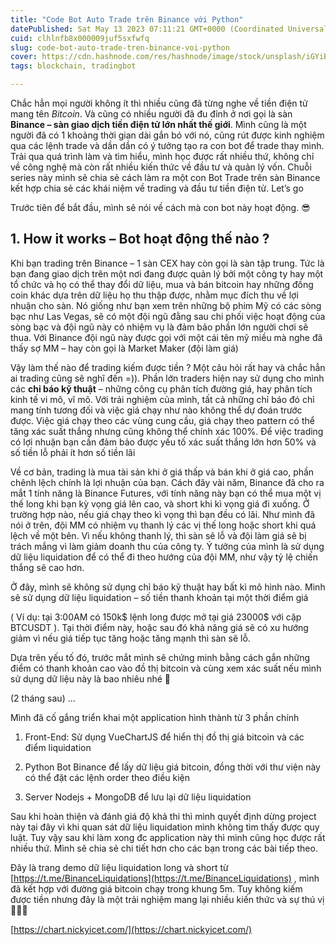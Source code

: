 ```yaml
---
title: "Code Bot Auto Trade trên Binance với Python"
datePublished: Sat May 13 2023 07:11:21 GMT+0000 (Coordinated Universal Time)
cuid: clhlnfb8x000009juf5sxfwfq
slug: code-bot-auto-trade-tren-binance-voi-python
cover: https://cdn.hashnode.com/res/hashnode/image/stock/unsplash/iGYiBhdNTpE/upload/8b6ec48f84cad79c814a71ddc1378881.jpeg
tags: blockchain, tradingbot

---
```


Chắc hẳn mọi người không ít thì nhiều cũng đã từng nghe về tiền điện tử mang tên *Bitcoin*. Và cũng có nhiều người đã đu đỉnh ở nơi gọi là sàn **Binance – sàn giao dịch tiền điện tử lớn nhất thế giới**. Mình cũng là một người đã có 1 khoảng thời gian dài gắn bó với nó, cũng rút được kinh nghiệm qua các lệnh trade và dần dần có ý tưởng tạo ra con bot để trade thay mình. Trải qua quá trình làm và tìm hiểu, mình học được rất nhiều thứ, không chỉ về công nghệ mà còn rất nhiều kiến thức về đầu tư và quản lý vốn. Chuỗi series này mình sẽ chia sẻ cách làm ra một con Bot Trade trên sàn Binance kết hợp chia sẻ các khái niệm về trading và đầu tư tiền điện tử. Let’s go

Trước tiên để bắt đầu, mình sẽ nói về cách mà con bot này hoạt động. 😎

## 1\. How it works – Bot hoạt động thế nào ?

Khi bạn trading trên Binance – 1 sàn CEX hay còn gọi là sàn tập trung. Tức là bạn đang giao dịch trên một nơi đang được quản lý bởi một công ty hay một tổ chức và họ có thể thay đổi dữ liệu, mua và bán bitcoin hay những đồng coin khác dựa trên dữ liệu họ thu thập được, nhằm mục đích thu về lợi nhuận cho sàn. Nó giống như bạn xem trên những bộ phim Mỹ có các sòng bạc như Las Vegas, sẽ có một đội ngũ đằng sau chi phối việc hoạt động của sòng bạc và đội ngũ này có nhiệm vụ là đảm bảo phần lớn người chơi sẽ thua. Với Binance đội ngũ này được gọi với một cái tên mỹ miều mà nghe đã thấy sợ MM – hay còn gọi là Market Maker (đội làm giá)

Vậy làm thế nào để trading kiếm được tiền ? Một câu hỏi rất hay và chắc hẳn ai trading cũng sẽ nghĩ đến =)). Phần lớn traders hiện nay sử dụng cho mình các **chỉ báo kỹ thuật** – những công cụ phân tích đường giá, hay phân tích kinh tế vi mô, vĩ mô. Với trải nghiệm của mình, tất cả những chỉ báo đó chỉ mang tính tương đối và việc giá chạy như nào không thể dự đoán trước được. Việc giá chạy theo các vùng cung cầu, giá chạy theo pattern có thể tăng xác suất thắng nhưng cũng không thể chính xác 100%. Để việc trading có lợi nhuận bạn cần đảm bảo được yếu tố xác suất thắng lớn hơn 50% và số tiền lỗ phải ít hơn số tiền lãi

Về cơ bản, trading là mua tài sản khi ở giá thấp và bán khi ở giá cao, phần chênh lệch chính là lợi nhuận của bạn. Cách đây vài năm, Binance đã cho ra mắt 1 tính năng là Binance Futures, với tính năng này bạn có thể mua một vị thế long khi bạn kỳ vọng giá lên cao, và short khi kì vọng giá đi xuống. Ở trường hợp nào, nếu giá chạy theo kì vọng thì bạn đều có lãi. Như mình đã nói ở trên, đội MM có nhiệm vụ thanh lý các vị thế long hoặc short khi quá lệch về một bên. Vì nếu không thanh lý, thì sàn sẽ lỗ và đội làm giá sẽ bị trách mắng vì làm giảm doanh thu của công ty. Ý tưởng của mình là sử dụng dữ liệu liquidation để có thể đi theo hướng của đội MM, như vậy tỷ lệ chiến thắng sẽ cao hơn.

Ở đây, mình sẽ không sử dụng chỉ báo kỹ thuật hay bất kì mô hình nào. Mình sẽ sử dụng dữ liệu liquidation – số tiền thanh khoản tại một thời điểm giá

( Ví dụ: tại 3:00AM có 150k$ lệnh long được mở tại giá 23000$ với cặp BTCUSDT ). Tại thời điểm này, hoặc sau đó khả năng giá sẽ có xu hướng giảm vì nếu giá tiếp tục tăng hoặc tăng mạnh thì sàn sẽ lỗ.

Dựa trên yếu tố đó, trước mắt mình sẽ chứng minh bằng cách gắn những điểm có thanh khoản cao vào đồ thị bitcoin và cùng xem xác suất nếu mình sử dụng dữ liệu này là bao nhiêu nhé 🤣

(2 tháng sau) …

Mình đã cố gắng triển khai một application hình thành từ 3 phần chính

1. Front-End: Sử dụng VueChartJS để hiển thị đồ thị giá bitcoin và các điểm liquidation
    
2. Python Bot Binance để lấy dữ liệu giá bitcoin, đồng thời với thư viện này có thể đặt các lệnh order theo điều kiện
    
3. Server Nodejs + MongoDB để lưu lại dữ liệu liquidation
    

Sau khi hoàn thiện và đánh giá độ khả thi thì mình quyết định dừng project này tại đây vì khi quan sát dữ liệu liquidation mình không tìm thấy được quy luật. Tuy vậy sau khi làm xong đc application này thì mình cũng học được rất nhiều thứ. Mình sẽ chia sẻ chi tiết hơn cho các bạn trong các bài tiếp theo.

Đây là trang demo dữ liệu liquidation long và short từ [https://t.me/BinanceLiquidations](https://t.me/BinanceLiquidations) , mình đã kết hợp với đường giá bitcoin chạy trong khung 5m. Tuy không kiếm được tiền nhưng đây là một trải nghiệm mang lại nhiều kiến thức và sự thú vị 🤩🤩🤩

[https://chart.nickyicet.com/](https://chart.nickyicet.com/)